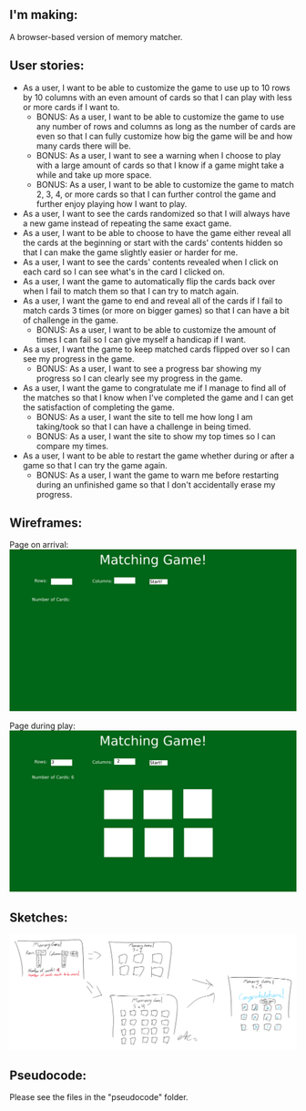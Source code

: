 ## I'm making:
A browser-based version of memory matcher.

## User stories:

- As a user, I want to be able to customize the game to use up to 10 rows by 10 columns with an even amount of cards so that I can play with less or more cards if I want to.
    - BONUS: As a user, I want to be able to customize the game to use any number of rows and columns as long as the number of cards are even so that I can fully customize how big the game will be and how many cards there will be.
    - BONUS: As a user, I want to see a warning when I choose to play with a large amount of cards so that I know if a game might take a while and take up more space.
    - BONUS: As a user, I want to be able to customize the game to match 2, 3, 4, or more cards so that I can further control the game and further enjoy playing how I want to play.
- As a user, I want to see the cards randomized so that I will always have a new game instead of repeating the same exact game.
- As a user, I want to be able to choose to have the game either reveal all the cards at the beginning or start with the cards' contents hidden so that I can make the game slightly easier or harder for me.
- As a user, I want to see the cards' contents revealed when I click on each card so I can see what's in the card I clicked on.
- As a user, I want the game to automatically flip the cards back over when I fail to match them so that I can try to match again.
- As a user, I want the game to end and reveal all of the cards if I fail to match cards 3 times (or more on bigger games) so that I can have a bit of challenge in the game.
    - BONUS: As a user, I want to be able to customize the amount of times I can fail so I can give myself a handicap if I want.
- As a user, I want the game to keep matched cards flipped over so I can see my progress in the game.
    - BONUS: As a user, I want to see a progress bar showing my progress so I can clearly see my progress in the game.
- As a user, I want the game to congratulate me if I manage to find all of the matches so that I know when I've completed the game and I can get the satisfaction of completing the game.
    - BONUS: As a user, I want the site to tell me how long I am taking/took so that I can have a challenge in being timed.
    - BONUS: As a user, I want the site to show my top times so I can compare my times.
- As a user, I want to be able to restart the game whether during or after a game so that I can try the game again.
    - BONUS: As a user, I want the game to warn me before restarting during an unfinished game so that I don't accidentally erase my progress.

## Wireframes:

Page on arrival:
![Website on arrival](./readMeAssets/GAP1%20Wireframe%20v001.png)

Page during play:
![Website while the game is active](./readMeAssets/GAP1%20Wireframe%20active%20v001.png)

## Sketches:

![Rough sketch of the website](./readMeAssets/null.png)

## Pseudocode:
Please see the files in the "pseudocode" folder.